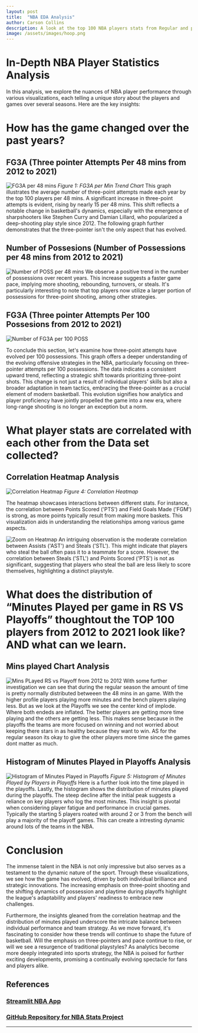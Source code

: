 ```yaml
---
layout: post
title:  "NBA EDA Analysis"
author: Carson Collins
description: A look at the top 100 NBA players stats from Regular and post season over the last 10 years
image: /assets/images/hoop.png
---
```

# In-Depth NBA Player Statistics Analysis

In this analysis, we explore the nuances of NBA player performance through various visualizations, each telling a unique story about the players and games over several seasons. Here are the key insights:

# How has the game changed over the past years?
## FG3A (Three pointer Attempts Per 48 mins from 2012 to 2021)
![FG3A per 48 mins](/assets/images/FG3A_48.png)
*Figure 1: FG3A per Min Trend Chart*
This graph illustrates the average number of three-point attempts made each year by the top 100 players per 48 mins. A significant increase in three-point attempts is evident, rising by nearly 15 per 48 mins. This shift reflects a notable change in basketball's dynamics, especially with the emergence of sharpshooters like Stephen Curry and Damian Lillard, who popularized a deep-shooting play style since 2012. The following graph further demonstrates that the three-pointer isn't the only aspect that has evolved.


## Number of Possesions (Number of Possessions per 48 mins from 2012 to 2021)
![Number of POSS per 48 mins](/assets/images/POSS_48.png)
We observe a positive trend in the number of possessions over recent years. This increase suggests a faster game pace, implying more shooting, rebounding, turnovers, or steals. It's particularly interesting to note that top players now utilize a larger portion of possessions for three-point shooting, among other strategies.


## FG3A (Three pointer Attempts Per 100 Possesions from 2012 to 2021)
![Number of FG3A per 100 POSS](/assets/images/FG3A_100.png)

To conclude this section, let's examine how three-point attempts have evolved per 100 possessions. This graph offers a deeper understanding of the evolving offensive strategies in the NBA, particularly focusing on three-pointer attempts per 100 possessions. The data indicates a consistent upward trend, reflecting a strategic shift towards prioritizing three-point shots. This change is not just a result of individual players' skills but also a broader adaptation in team tactics, embracing the three-pointer as a crucial element of modern basketball. This evolution signifies how analytics and player proficiency have jointly propelled the game into a new era, where long-range shooting is no longer an exception but a norm.

# What player stats are correlated with each other from the Data set collected? 
## Correlation Heatmap Analysis

![Correlation Heatmap](/assets/images/heatmap.png)
*Figure 4: Correlation Heatmap*

The heatmap showcases interactions between different stats. For instance, the correlation between Points Scored ('PTS') and Field Goals Made ('FGM') is strong, as more points typically result from making more baskets. This visualization aids in understanding the relationships among various game aspects. 

![Zoom on Heatmap](/assets/images/newplot.png)
An intriguing observation is the moderate correlation between Assists ('AST') and Steals ('STL'). This might indicate that players who steal the ball often pass it to a teammate for a score. However, the correlation between Steals ('STL') and Points Scored ('PTS') is not as significant, suggesting that players who steal the ball are less likely to score themselves, highlighting a distinct playstyle.

# What does the distribution of “Minutes Played per game in RS VS Playoffs” thoughtout the TOP 100 players from 2012 to 2021 look like? AND what can we learn.
## Mins played Chart Analysis
![Mins PLayed RS vs Playoff from 2012 to 2012](/assets/images/Playoffsvsreg.png)
With some further investigation we can see that during the regular season the amount of time is pretty normally distributed betweeen the 48 mins in an game. With the higher profile players playing more minutes and the bench players playing less. But as we look at the Playoffs we see the center kind of implode. Where both endeds are inflated. The better players are getting more time playing and the others are getting less. This makes sense because in the playoffs the teams are more focused on winning and not worried about keeping there stars in as healthy because they want to win. AS for the regular season its okay to give the other players more time since the games dont matter as much. 

## Histogram of Minutes Played in Playoffs Analysis
![Histogram of Minutes Played in Playoffs](/assets/images/Minsplayedgraph.png)
*Figure 5: Histogram of Minutes Played by Players in Playoffs*
Here is a further look into the time played in the playoffs. 
Lastly, the histogram  shows the distribution of minutes played during the playoffs. The steep decline after the initial peak suggests a reliance on key players who log the most minutes. This insight is pivotal when considering player fatigue and performance in crucial games. Typically the starting 5 players roated with around 2 or 3 from the bench will play a majority of the playoff games. 
This can create a intresting dynamic around lots of the teams in the NBA. 

# Conclusion
The immense talent in the NBA is not only impressive but also serves as a testament to the dynamic nature of the sport. Through these visualizations, we see how the game has evolved, driven by both individual brilliance and strategic innovations. The increasing emphasis on three-point shooting and the shifting dynamics of possession and playtime during playoffs highlight the league's adaptability and players' readiness to embrace new challenges.

Furthermore, the insights gleaned from the correlation heatmap and the distribution of minutes played underscore the intricate balance between individual performance and team strategy. As we move forward, it's fascinating to consider how these trends will continue to shape the future of basketball. Will the emphasis on three-pointers and pace continue to rise, or will we see a resurgence of traditional playstyles? As analytics become more deeply integrated into sports strategy, the NBA is poised for further exciting developments, promising a continually evolving spectacle for fans and players alike.

## References
### [Streamlit NBA App](https://nba-app-26cfxmvx5jaadc6rumhqcm.streamlit.app/)


### [GitHub Repository for NBA Stats Project](https://github.com/collinscd23/NBA-Stats-Project)
---

